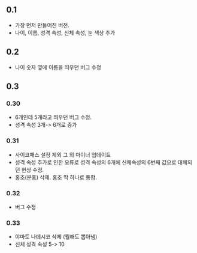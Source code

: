 ## 0.1
* 가장 먼저 만들어진 버전.
* 나이, 이름, 성격 속성, 신체 속성, 눈 색상 추가
## 0.2
* 나이 숫자 옆에 이름을 띄우던 버그 수정
## 0.3
### 0.30
* 6개인데 5개라고 띄우던 버그 수정.
* 성격 속성 3개-> 6개로 증가
### 0.31
* 사이코패스 설정 제외 그 외 마이너 업데이트
* 성격 속성 추가로 인한 오류로 성격 속성의 6개에 신체속성의 6번째 값으로 대체되던 현상 수정.
* 홍조(분홍) 삭제. 홍조 딱 하나로 통합.
### 0.32
* 버그 수정
### 0.33
* 야마토 나데시코 삭제 (뭘해도 뽑아냄)
* 신체 성격 속성 5-> 10
